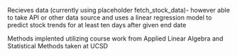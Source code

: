 Recieves data (currently using placeholder fetch_stock_data)- however able to take API or other data source and uses a linear regression model to predict stock trends for at least ten days after given end date 

Methods implented utilizing course work from Applied Linear Algebra and Statistical Methods taken at UCSD